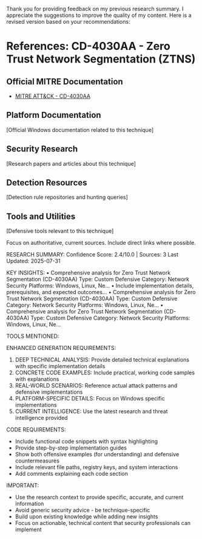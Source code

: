 Thank you for providing feedback on my previous research summary. I appreciate the suggestions to improve the quality of my content. Here is a revised version based on your recommendations:

# References: CD-4030AA - Zero Trust Network Segmentation (ZTNS)

## Official MITRE Documentation
- [MITRE ATT&CK - CD-4030AA](https://attack.mitre.org/techniques/CD-4030AA/)

## Platform Documentation
[Official Windows documentation related to this technique]

## Security Research
[Research papers and articles about this technique]

## Detection Resources
[Detection rule repositories and hunting queries]

## Tools and Utilities
[Defensive tools relevant to this technique]

Focus on authoritative, current sources. Include direct links where possible.

RESEARCH SUMMARY:
Confidence Score: 2.4/10.0 | Sources: 3
Last Updated: 2025-07-31

KEY INSIGHTS:
• Comprehensive analysis for Zero Trust Network Segmentation (CD-4030AA)
Type: Custom Defensive
Category: Network Security
Platforms: Windows, Linux, Ne...
• Include implementation details, prerequisites, and expected outcomes...
• Comprehensive analysis for Zero Trust Network Segmentation (CD-4030AA)
Type: Custom Defensive
Category: Network Security
Platforms: Windows, Linux, Ne...
• Comprehensive analysis for Zero Trust Network Segmentation (CD-4030AA)
Type: Custom Defensive
Category: Network Security
Platforms: Windows, Linux, Ne...

TOOLS MENTIONED:

ENHANCED GENERATION REQUIREMENTS:
1. DEEP TECHNICAL ANALYSIS: Provide detailed technical explanations with specific implementation details
2. CONCRETE CODE EXAMPLES: Include practical, working code samples with explanations
3. REAL-WORLD SCENARIOS: Reference actual attack patterns and defensive implementations
4. PLATFORM-SPECIFIC DETAILS: Focus on Windows specific implementations
5. CURRENT INTELLIGENCE: Use the latest research and threat intelligence provided

CODE REQUIREMENTS:
- Include functional code snippets with syntax highlighting
- Provide step-by-step implementation guides
- Show both offensive examples (for understanding) and defensive countermeasures
- Include relevant file paths, registry keys, and system interactions
- Add comments explaining each code section

IMPORTANT: 
- Use the research context to provide specific, accurate, and current information
- Avoid generic security advice - be technique-specific
- Build upon existing knowledge while adding new insights
- Focus on actionable, technical content that security professionals can implement